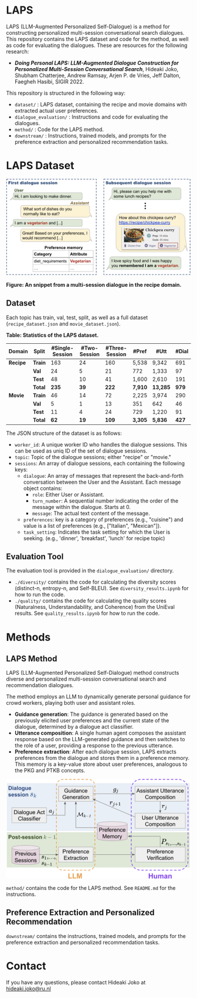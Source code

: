 LAPS
====

<!-- This repository provides (1) conversational entity linking dataset (ConEL-2) and (2) conversational entity linking tool (CREL), as resources for the following research: -->

LAPS (LLM-Augmented Personalized Self-Dialogue) is a method for constructing personalized multi-session conversational search dialogues.
This repository contains the LAPS dataset and code for the method, as well as code for evaluating the dialogues.
These are resources for the following research:

- ***Doing Personal LAPS: LLM-Augmented Dialogue Construction for Personalized Multi-Session Conversational Search***, Hideaki Joko, Shubham Chatterjee, Andrew Ramsay, Arjen P. de Vries, Jeff Dalton, Faegheh Hasibi, SIGIR 2022.


This repository is structured in the following way:
<!-- 
- `tool/` : EL tool for conversation (CREL), with the example script.
- `dataset/` : Conversational entity linking datasets (ConEL-2), with the documentation of the statistics and format.
- `eval/` : Tool to calculate the performance of the entity linking method, with the run files of baseline and our method. -->

- `dataset/` : LAPS dataset, containing the recipe and movie domains with extracted actual user preferences.
- `dialogue_evaluation/` : Instructions and code for evaluating the dialogues.
- `method/` : Code for the LAPS method.
- `downstream/` : Instructions, trained models, and prompts for the preference extraction and personalized recommendation tasks.

# LAPS Dataset


<!-- ![example](./example.png) -->
<img src="https://github.com/informagi/laps/blob/main/example.png" width="600">

**Figure: An snippet from a multi-session dialogue in the recipe domain.**

## Dataset

Each topic has train, val, test, split, as well as a full dataset (`recipe_dataset.json` and `movie_dataset.json`).

**Table: Statistics of the LAPS dataset.**

| Domain | Split | #Single-Session | #Two-Session | #Three-Session | #Pref | #Utt | #Dial |
|--------|-------|-----------------|--------------|----------------|-------|------|-------|
| **Recipe** | **Train** | 163 | 24 | 160 | 5,538 | 9,342 | 691 |
|            | **Val**   | 24  | 5  | 21  | 772   | 1,333 | 97  |
|            | **Test**  | 48  | 10 | 41  | 1,600 | 2,610 | 191 |
|            | **Total** | **235** | **39** | **222** | **7,910** | **13,285** | **979** |
| **Movie**  | **Train** | 46  | 14 | 72  | 2,225 | 3,974 | 290 |
|            | **Val**   | 5   | 1  | 13  | 351   | 642   | 46  |
|            | **Test**  | 11  | 4  | 24  | 729   | 1,220 | 91  |
|            | **Total** | **62**  | **19** | **109** | **3,305** | **5,836** | **427** |

The JSON structure of the dataset is as follows:

- `worker_id`: A unique worker ID who handles the dialogue sessions. This can be used as uniq ID of the set of dialogue sessions.
- `topic`: Topic of the dialogue sessions; either "recipe" or "movie."
- `sessions`: An array of dialogue sessions, each containing the following keys:
  - `dialogue`: An array of messages that represent the back-and-forth conversation between the User and the Assistant. Each message object contains:
    - `role`: Either User or Assistant.
    - `turn_number`: A sequential number indicating the order of the message within the dialogue. Starts at 0.
    - `message`: The actual text content of the message.
  - `preferences`: key is a category of preferences (e.g., "cuisine") and value is a list of preferences (e.g., ["Italian", "Mexican"]).
  - `task_setting`: Indicates the task setting for which the User is seeking. (e.g., 'dinner', 'breakfast', 'lunch' for recipe topic)

## Evaluation Tool

The evaluation tool is provided in the `dialogue_evaluation/` directory.

- `./diversity/` contains the code for calculating the diversity scores (distinct-n, entropy-n, and Self-BLEU). See `diversity_results.ipynb` for how to run the code.
- `./quality/` contains the code for calculating the quality scores (Naturalness, Understandability, and Coherence) from the UniEval results. See `quality_results.ipynb` for how to run the code.

# Methods

## LAPS Method
LAPS (LLM-Augmented Personalized Self-Dialogue) method constructs diverse and personalized multi-session conversational search and recommendation dialogues.

The method employs an LLM to dynamically generate personal guidance for crowd workers, playing both user and assistant roles.
- **Guidance generation**: The guidance is generated based on the previously elicited user preferences and the current state of the dialogue, determined by a dialogue act classifier.
- **Utterance composition**: A single human agent composes the assistant response based on the LLM-generated guidance and then switches to the role of a user, providing a response to the previous utterance.
- **Preference extraction**: After each dialogue session, LAPS extracts preferences from the dialogue and stores them in a preference memory.
This memory is a key-value store about user preferences, analogous to the PKG and PTKB concepts.
<!-- 
More specifically, the method consists of four key elements as follows:
- (i) Dialogue act classification: Determines the assistant's next action that the assistant should take; e.g., request information, and recommend.
- (ii) Guidance generation: Generates guidance considering the dialogue history and the previously extracted preferences stored in the preference memory.
- (iii) Utterance composition: The human agent composes the assistant response based on the LLM-generated guidance, and then switches to the role of a user, providing a response to the previous utterance.
- (iv) Preference extraction: Preferences are extracted from the dialogue using an LLM and checked by the human agent. These preferences are stored in the preference memory and used in subsequent sessions for generating personalized guidance. -->

<!-- ![example](./laps_method.png) -->
<img src="https://github.com/informagi/laps/blob/main/laps_method.png" width="600">


`method/` contains the code for the LAPS method.
See `README.md` for the instructions.

## Preference Extraction and Personalized Recommendation

`downstream/` contains the instructions, trained models, and prompts for the preference extraction and personalized recommendation tasks.


# Contact

If you have any questions, please contact Hideaki Joko at hideaki.joko@ru.nl